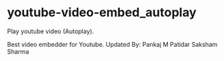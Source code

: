 # youtube-video-embed_autoplay
Play youtube video (Autoplay).

Best video embedder for Youtube.
Updated By: Pankaj M Patidar
Saksham Sharma
